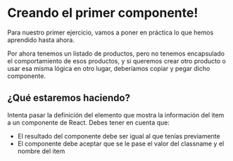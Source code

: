 # Creando el primer componente!

Para nuestro primer ejercicio, vamos a poner en práctica lo que hemos aprendido hasta ahora.

Por ahora tenemos un listado de productos, pero no tenemos encapsulado el comportamiento de esos productos, y si queremos crear otro producto o usar esa misma lógica en otro lugar, deberíamos copiar y pegar dicho componente.

## ¿Qué estaremos haciendo?
Intenta pasar la definición del elemento que mostra la información del item a un componente de React. Debes tener en cuenta que:
- El resultado del componente debe ser igual al que tenías previamente
- El componente debe aceptar que se le pase el valor del classname y el nombre del item


